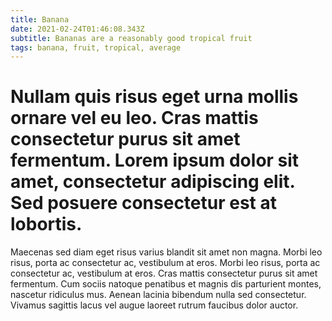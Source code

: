 ```yaml
---
title: Banana
date: 2021-02-24T01:46:08.343Z
subtitle: Bananas are a reasonably good tropical fruit
tags: banana, fruit, tropical, average
---
```

# **Nullam quis risus eget urna mollis ornare vel eu leo. Cras mattis consectetur purus sit amet fermentum. Lorem ipsum dolor sit amet, consectetur adipiscing elit. Sed posuere consectetur est at lobortis.**

Maecenas sed diam eget risus varius blandit sit amet non magna. Morbi leo risus, porta ac consectetur ac, vestibulum at eros. Morbi leo risus, porta ac consectetur ac, vestibulum at eros. Cras mattis consectetur purus sit amet fermentum. Cum sociis natoque penatibus et magnis dis parturient montes, nascetur ridiculus mus. Aenean lacinia bibendum nulla sed consectetur. Vivamus sagittis lacus vel augue laoreet rutrum faucibus dolor auctor.